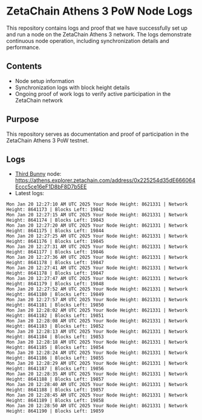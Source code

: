 # ZetaChain Athens 3 PoW Node Logs
This repository contains logs and proof that we have successfully set up and run a node on the ZetaChain Athens 3 network. The logs demonstrate continuous node operation, including synchronization details and performance.

## Contents
- Node setup information
- Synchronization logs with block height details
- Ongoing proof of work logs to verify active participation in the ZetaChain network

## Purpose
This repository serves as documentation and proof of participation in the ZetaChain Athens 3 PoW testnet.

## Logs

- [Third Bunny](https://thirdbunny.xyz/) node: https://athens.explorer.zetachain.com/address/0x225254d35dE666064Eccc5ce16eF1D8bF8D7b5EE
- Latest logs:
```
Mon Jan 20 12:27:10 AM UTC 2025 Your Node Height: 8621331 | Network Height: 8641173 | Blocks Left: 19842
Mon Jan 20 12:27:15 AM UTC 2025 Your Node Height: 8621331 | Network Height: 8641174 | Blocks Left: 19843
Mon Jan 20 12:27:20 AM UTC 2025 Your Node Height: 8621331 | Network Height: 8641175 | Blocks Left: 19844
Mon Jan 20 12:27:25 AM UTC 2025 Your Node Height: 8621331 | Network Height: 8641176 | Blocks Left: 19845
Mon Jan 20 12:27:31 AM UTC 2025 Your Node Height: 8621331 | Network Height: 8641177 | Blocks Left: 19846
Mon Jan 20 12:27:36 AM UTC 2025 Your Node Height: 8621331 | Network Height: 8641178 | Blocks Left: 19847
Mon Jan 20 12:27:41 AM UTC 2025 Your Node Height: 8621331 | Network Height: 8641178 | Blocks Left: 19847
Mon Jan 20 12:27:47 AM UTC 2025 Your Node Height: 8621331 | Network Height: 8641179 | Blocks Left: 19848
Mon Jan 20 12:27:52 AM UTC 2025 Your Node Height: 8621331 | Network Height: 8641180 | Blocks Left: 19849
Mon Jan 20 12:27:57 AM UTC 2025 Your Node Height: 8621331 | Network Height: 8641181 | Blocks Left: 19850
Mon Jan 20 12:28:02 AM UTC 2025 Your Node Height: 8621331 | Network Height: 8641182 | Blocks Left: 19851
Mon Jan 20 12:28:08 AM UTC 2025 Your Node Height: 8621331 | Network Height: 8641183 | Blocks Left: 19852
Mon Jan 20 12:28:13 AM UTC 2025 Your Node Height: 8621331 | Network Height: 8641184 | Blocks Left: 19853
Mon Jan 20 12:28:18 AM UTC 2025 Your Node Height: 8621331 | Network Height: 8641185 | Blocks Left: 19854
Mon Jan 20 12:28:24 AM UTC 2025 Your Node Height: 8621331 | Network Height: 8641186 | Blocks Left: 19855
Mon Jan 20 12:28:29 AM UTC 2025 Your Node Height: 8621331 | Network Height: 8641187 | Blocks Left: 19856
Mon Jan 20 12:28:35 AM UTC 2025 Your Node Height: 8621331 | Network Height: 8641188 | Blocks Left: 19857
Mon Jan 20 12:28:40 AM UTC 2025 Your Node Height: 8621331 | Network Height: 8641188 | Blocks Left: 19857
Mon Jan 20 12:28:45 AM UTC 2025 Your Node Height: 8621331 | Network Height: 8641189 | Blocks Left: 19858
Mon Jan 20 12:28:50 AM UTC 2025 Your Node Height: 8621331 | Network Height: 8641190 | Blocks Left: 19859
```

